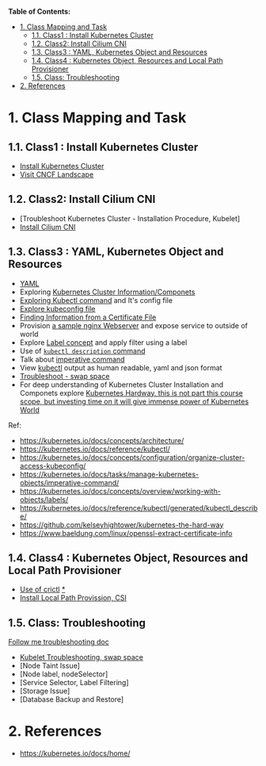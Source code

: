 **Table of Contents:**
- [1. Class Mapping and Task](#1-class-mapping-and-task)
  - [1.1. Class1 : Install Kubernetes Cluster](#11-class1--install-kubernetes-cluster)
  - [1.2. Class2: Install Cilium CNI](#12-class2-install-cilium-cni)
  - [1.3. Class3 :  YAML, Kubernetes Object and Resources](#13-class3---yaml-kubernetes-object-and-resources)
  - [1.4. Class4 : Kubernetes Object, Resources and Local Path Provisioner](#14-class4--kubernetes-object-resources-and-local-path-provisioner)
  - [1.5. Class: Troubleshooting](#15-class-troubleshooting)
- [2. References](#2-references)


# 1. Class Mapping and Task


## 1.1. Class1 : Install Kubernetes Cluster

- [Install Kubernetes Cluster](./install/lab-setup/v1.31/README.md)
- [Visit CNCF Landscape ](https://landscape.cncf.io/)


## 1.2. Class2: Install Cilium CNI 

- [Troubleshoot Kubernetes Cluster - Installation Procedure, Kubelet]
- [Install Cilium CNI](./install/cilium/README.md)


## 1.3. Class3 :  YAML, Kubernetes Object and Resources

- [YAML](./docs/yaml-tutorial/README.md)
- Exploring [Kubernetes Cluster Information/Componets](https://kubernetes.io/docs/concepts/architecture/)
- [Exploring Kubectl command](https://kubernetes.io/docs/reference/kubectl/) and It's config file
- [Explore kubeconfig file](https://kubernetes.io/docs/concepts/configuration/organize-cluster-access-kubeconfig/)
- [Finding Information from a Certificate File](https://www.baeldung.com/linux/openssl-extract-certificate-info)
- Provision [a sample nginx Webserver](./docs/07-kubernetes-applications/first-simple-application/README.md) and expose service to outside of world
- Explore [Label concept](https://kubernetes.io/docs/concepts/overview/working-with-objects/labels/) and apply filter using a label
- Use of [`kubectl description` command](https://kubernetes.io/docs/reference/kubectl/generated/kubectl_describe/)
- Talk about [imperative command](https://kubernetes.io/docs/tasks/manage-kubernetes-objects/imperative-command/)
- View [kubectl](https://kubernetes.io/docs/reference/kubectl/) output as human readable, yaml and json format
- [Troubleshoot - swap space](./docs/04-troubleshoot/RAEDME.md)
- For deep understanding of Kubernetes Cluster Installation and Componets explore [Kubernetes Hardway, this is not part this course scope, but investing time on it will give immense power of Kubernetes World](https://github.com/kelseyhightower/kubernetes-the-hard-way)


Ref:
- https://kubernetes.io/docs/concepts/architecture/
- https://kubernetes.io/docs/reference/kubectl/
- https://kubernetes.io/docs/concepts/configuration/organize-cluster-access-kubeconfig/
- https://kubernetes.io/docs/tasks/manage-kubernetes-objects/imperative-command/
- https://kubernetes.io/docs/concepts/overview/working-with-objects/labels/
- https://kubernetes.io/docs/reference/kubectl/generated/kubectl_describe/
- https://github.com/kelseyhightower/kubernetes-the-hard-way
- https://www.baeldung.com/linux/openssl-extract-certificate-info




## 1.4. Class4 : Kubernetes Object, Resources and Local Path Provisioner

- [Use of crictl](https://kubernetes.io/docs/tasks/debug/debug-cluster/crictl/) [*](https://github.com/kubernetes-sigs/cri-tools)
- [Install Local Path Provission, CSI](https://github.com/rancher/local-path-provisioner)








## 1.5. Class: Troubleshooting

[Follow me troubleshooting doc ](./docs/04-troubleshoot/RAEDME.md)


- [Kubelet Troubleshooting, swap space](./docs/04-troubleshoot/RAEDME.md)
- [Node Taint Issue]
- [Node label, nodeSelector]
- [Service Selector, Label Filtering]
- [Storage Issue]
- [Database Backup and Restore]





# 2. References
- https://kubernetes.io/docs/home/


